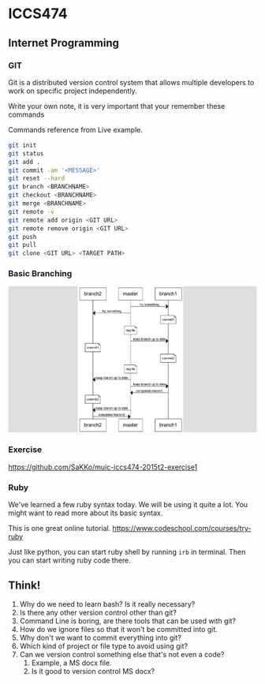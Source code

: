 # ICCS474
## Internet Programming

### GIT

Git is a distributed version control system that allows multiple developers to work on specific project independently.

Write your own note, it is very important that your remember these commands

Commands reference from Live example.
```bash
git init
git status
git add .
git commit -am '<MESSAGE>'
git reset --hard
git branch <BRANCHNAME>
git checkout <BRANCHNAME>
git merge <BRANCHNAME>
git remote -v
git remote add origin <GIT URL>
git remote remove origin <GIT URL>
git push
git pull
git clone <GIT URL> <TARGET PATH>
```

### Basic Branching

![Image](https://raw.githubusercontent.com/SaKKo/muic-iccs474-2015t2/master/assets/git-branch.png)

### Exercise

https://github.com/SaKKo/muic-iccs474-2015t2-exercise1

### Ruby

We've learned a few ruby syntax today. We will be using it quite a lot. You might want to read more about its basic syntax.

This is one great online tutorial.
https://www.codeschool.com/courses/try-ruby

Just like python, you can start ruby shell by running `irb` in terminal. Then you can start writing ruby code there.

## Think!

1. Why do we need to learn bash? Is it really necessary?
1. Is there any other version control other than git?
1. Command Line is boring, are there tools that can be used with git?
1. How do we ignore files so that it won't be committed into git.
1. Why don't we want to commit everything into git?
1. Which kind of project or file type to avoid using git?
1. Can we version control something else that's not even a code?
    1. Example, a MS docx file.
    1. Is it good to version control MS docx?
